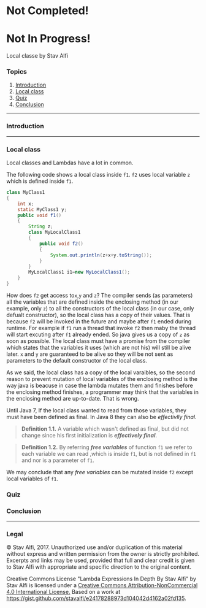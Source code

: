 # Not Completed!
# Not In Progress!


Local classe by Stav Alfi

### Topics

1. [Introduction](#introduction)
2. [Local class](#local-class)
3. [Quiz](#quiz)
4. [Conclusion](#conclusion)
---
### Introduction


---

### Local class

Local classes and Lambdas have a lot in common.

The following code shows a local class inside `f1`. `f2` uses local variable `z` which is defined inside `f1`.

```java
class MyClass1
{
    int x;
    static MyClass1 y;
    public void f1()
    {
        String z;
        class MyLocalClass1
        {
            public void f2()
            {
                System.out.println(z+x+y.toString());
            }
        }
        MyLocalClass1 i1=new MyLocalClass1();
    }
}
```
How does `f2` get  access to`x`,`y` and `z`?  The compiler sends (as parameters) all the variables that are defined inside the enclosing method (in our example, only `z`) to all the constructors of the local class (in our case, only defualt constructor), so the local class has a copy of their values. That is because `f2` will be invoked in the future and maybe after `f1` ended during runtime. For example if `f1` run a thread that invoke `f2` then maby the thread will start excuting after `f1` already ended. So java gives us a copy of `z` as soon as possible. The local class must have a promise from the compiler which states that the variables it uses (which are not his) will still be alive later. `x` and `y` are guaranteed to be alive so they will be not sent as parameters to the default constructor of the local class.

As we said, the local class has a copy of the local varaibles, so the second reason to prevent mutation of local variables of the enclosing method is the way java is beacuse in case the lambda mutates them and finishes before the enclosing method finishes, a programmer may think that the variables in the enclosing method are up-to-date. That is wrong.

Until Java 7, If the local class wanted to read from those variables, they must have been defined as final. In Java 8 they can also be _effectivlly final_.

> **Definition 1.1.** A variable which wasn't defined as final, but did not change since his first initialization is  ___effectively final___.

> **Definition 1.2.** By referring  ___free variables___ of function `f1` we refer to each variable we can read ,which is inside `f1`, but is not defined in `f1` and nor is a parameter of `f1`.

We may conclude that any _free variables_ can be mutated inside `f2` except local variables of `f1`.

### Quiz

### Conclusion


------------------

### Legal

© Stav Alfi, 2017. Unauthorized use and/or duplication of this material without express and written permission from the owner is strictly prohibited. Excerpts and links may be used, provided that full and clear
credit is given to Stav Alfi with appropriate and specific direction to the original content.

Creative Commons License "Lambda Expressions In Depth By Stav Alfi" by Stav Alfi is licensed under a [Creative Commons Attribution-NonCommercial 4.0 International License.](http://creativecommons.org/licenses/by-nc/4.0/)
Based on a work at https://gist.github.com/stavalfi/e24178288973d104042d4162a02fd135.